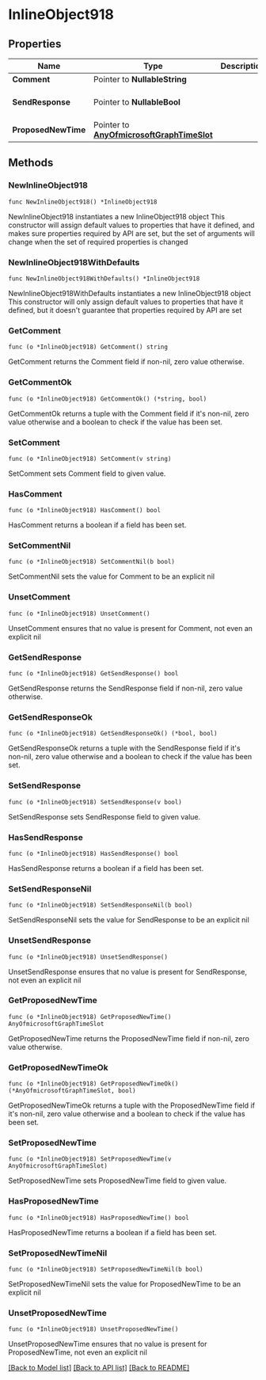 # InlineObject918

## Properties

Name | Type | Description | Notes
------------ | ------------- | ------------- | -------------
**Comment** | Pointer to **NullableString** |  | [optional] 
**SendResponse** | Pointer to **NullableBool** |  | [optional] [default to false]
**ProposedNewTime** | Pointer to [**AnyOfmicrosoftGraphTimeSlot**](anyOf&lt;microsoft.graph.timeSlot&gt;.md) |  | [optional] 

## Methods

### NewInlineObject918

`func NewInlineObject918() *InlineObject918`

NewInlineObject918 instantiates a new InlineObject918 object
This constructor will assign default values to properties that have it defined,
and makes sure properties required by API are set, but the set of arguments
will change when the set of required properties is changed

### NewInlineObject918WithDefaults

`func NewInlineObject918WithDefaults() *InlineObject918`

NewInlineObject918WithDefaults instantiates a new InlineObject918 object
This constructor will only assign default values to properties that have it defined,
but it doesn't guarantee that properties required by API are set

### GetComment

`func (o *InlineObject918) GetComment() string`

GetComment returns the Comment field if non-nil, zero value otherwise.

### GetCommentOk

`func (o *InlineObject918) GetCommentOk() (*string, bool)`

GetCommentOk returns a tuple with the Comment field if it's non-nil, zero value otherwise
and a boolean to check if the value has been set.

### SetComment

`func (o *InlineObject918) SetComment(v string)`

SetComment sets Comment field to given value.

### HasComment

`func (o *InlineObject918) HasComment() bool`

HasComment returns a boolean if a field has been set.

### SetCommentNil

`func (o *InlineObject918) SetCommentNil(b bool)`

 SetCommentNil sets the value for Comment to be an explicit nil

### UnsetComment
`func (o *InlineObject918) UnsetComment()`

UnsetComment ensures that no value is present for Comment, not even an explicit nil
### GetSendResponse

`func (o *InlineObject918) GetSendResponse() bool`

GetSendResponse returns the SendResponse field if non-nil, zero value otherwise.

### GetSendResponseOk

`func (o *InlineObject918) GetSendResponseOk() (*bool, bool)`

GetSendResponseOk returns a tuple with the SendResponse field if it's non-nil, zero value otherwise
and a boolean to check if the value has been set.

### SetSendResponse

`func (o *InlineObject918) SetSendResponse(v bool)`

SetSendResponse sets SendResponse field to given value.

### HasSendResponse

`func (o *InlineObject918) HasSendResponse() bool`

HasSendResponse returns a boolean if a field has been set.

### SetSendResponseNil

`func (o *InlineObject918) SetSendResponseNil(b bool)`

 SetSendResponseNil sets the value for SendResponse to be an explicit nil

### UnsetSendResponse
`func (o *InlineObject918) UnsetSendResponse()`

UnsetSendResponse ensures that no value is present for SendResponse, not even an explicit nil
### GetProposedNewTime

`func (o *InlineObject918) GetProposedNewTime() AnyOfmicrosoftGraphTimeSlot`

GetProposedNewTime returns the ProposedNewTime field if non-nil, zero value otherwise.

### GetProposedNewTimeOk

`func (o *InlineObject918) GetProposedNewTimeOk() (*AnyOfmicrosoftGraphTimeSlot, bool)`

GetProposedNewTimeOk returns a tuple with the ProposedNewTime field if it's non-nil, zero value otherwise
and a boolean to check if the value has been set.

### SetProposedNewTime

`func (o *InlineObject918) SetProposedNewTime(v AnyOfmicrosoftGraphTimeSlot)`

SetProposedNewTime sets ProposedNewTime field to given value.

### HasProposedNewTime

`func (o *InlineObject918) HasProposedNewTime() bool`

HasProposedNewTime returns a boolean if a field has been set.

### SetProposedNewTimeNil

`func (o *InlineObject918) SetProposedNewTimeNil(b bool)`

 SetProposedNewTimeNil sets the value for ProposedNewTime to be an explicit nil

### UnsetProposedNewTime
`func (o *InlineObject918) UnsetProposedNewTime()`

UnsetProposedNewTime ensures that no value is present for ProposedNewTime, not even an explicit nil

[[Back to Model list]](../README.md#documentation-for-models) [[Back to API list]](../README.md#documentation-for-api-endpoints) [[Back to README]](../README.md)


